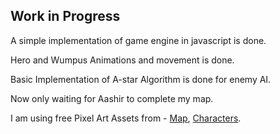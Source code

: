 ## Work in Progress

A simple implementation of game engine in javascript is done.

Hero and Wumpus Animations and movement is done.

Basic Implementation of A-star Algorithm is done for enemy AI.

Now only waiting for Aashir to complete my map.

I am using free Pixel Art Assets from - [Map](https://0x72.itch.io/16x16-dungeon-tileset), [Characters](https://merchant-shade.itch.io/16x16-puny-characters).
